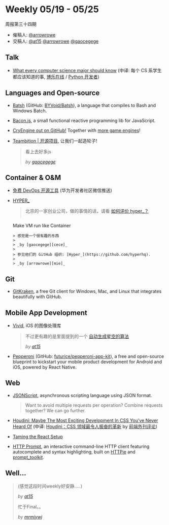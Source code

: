 # Weekly 05/19 - 05/25

周报第三十四期

- 催稿人:
  [@arrowrowe][mie]
- 交稿人:
  [@at15][at15]
  [@arrowrowe][mie]
  [@gaocegege][cece]

[at15]: https://github.com/at15
[mie]: https://github.com/arrowrowe
[cece]: https://github.com/gaocegege
[ivan]: https://github.com/mrmiywj

## Talk

- [What every computer science major should know](http://matt.might.net/articles/what-cs-majors-should-know/) (中译: 每个 CS 系学生都应该知道的事, [博乐在线](http://blog.jobbole.com/101168/) / [Python 开发者](http://mp.weixin.qq.com/s?__biz=MzA4MjEyNTA5Mw==&mid=2652563679&idx=1&sn=72be4da3331d2e9a399fe25e3f4727f2))

## Languages and Open-source

- [Batsh](http://batsh.org/) (GitHub: [BYVoid/Batsh](https://github.com/BYVoid/Batsh)), a language that compiles to Bash and Windows Batch.
- [Bacon.js](https://github.com/baconjs/bacon.js), a small functional reactive programming lib for JavaScript.
- [CryEngine out on GitHub!](https://github.com/CRYTEK-CRYENGINE/CRYENGINE) Together with [more game engines](https://github.com/showcases/game-engines)!
- [Teambition | 开源项目](https://www.teambition.com/zh/developer/open-source), 让我们一起造轮子!

  > 看上去好多js
  >
  > _by [gaocegege][cece]_

## Container & O&M

- [免费 DevOps 开源工具](http://mp.weixin.qq.com/s?__biz=MzA3NTMyOTAwMQ==&mid=2650229686&idx=1&sn=90ccbc527bcfb56fab960d7aeafab8f0) (华为开发者社区微信推送)
- [HYPER_](https://www.hyper.sh/)

  > 北京的一家创业公司，做的事情的话，请看 [如何评价 hyper_？](https://www.zhihu.com/question/35412725/answer/101715150)
  > ```
  Make VM run like Container
  ```
  > 感觉是一个很有趣的东西
  >
  > _by [gaocegege][cece]_
  >
  > 参见他们的 GitHub 组织: [Hyper_](https://github.com/hyperhq).
  >
  > _by [arrowrowe][mie]_

## Git

- [GitKraken](https://github.com/integrations/gitkraken), a free Git client for Windows, Mac, and Linux that integrates beautifully with GitHub.

## Mobile App Development

- [Vivid](https://github.com/YuAo/Vivid), iOS 的图像处理库

  > 不过更有趣的是里面提到的一个 [自动生成星空的算法](https://www.shadertoy.com/view/XlfGRj)
  >
  > _by [at15][at15]_
- [Pepperoni](http://getpepperoni.com/) (GitHub: [futurice/pepperoni-app-kit](https://github.com/futurice/pepperoni-app-kit)), a free and open-source blueprint to kickstart your mobile product development for Android and iOS, powered by React Native.

## Web

- [JSONScript](http://www.json-script.com/), asynchronous scripting language using JSON format.

  > Want to avoid multiple requests per operation? Combine requests together? We can go further.
- [Houdini: Maybe The Most Exciting Development In CSS You’ve Never Heard Of](https://www.smashingmagazine.com/2016/03/houdini-maybe-the-most-exciting-development-in-css-youve-never-heard-of/) (中译: [Houdini：CSS 领域最令人振奋的革新](http://qianduan.guru/2016/05/20/houdini/) by [前端外刊评论](http://qianduan.guru/))
- [Taming the React Setup](http://developer.telerik.com/featured/taming-react-setup/)
- [HTTP Prompt](https://github.com/eliangcs/http-prompt), an interactive command-line HTTP client featuring autocomplete and syntax highlighting, built on [HTTPie](https://github.com/jkbrzt/httpie) and [prompt_toolkit](https://github.com/jonathanslenders/python-prompt-toolkit).

## Well...

> (感觉这段时间weekly好安静.....)
>
> _by [at15][at15]_
>
> 忙于Final。。
>
> _by [mrmiywj][ivan]_
